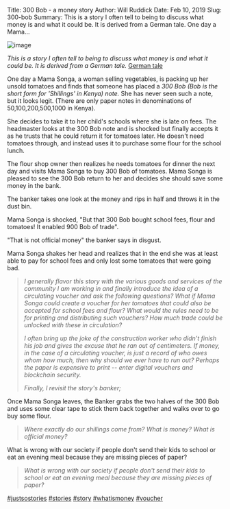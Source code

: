 Title: 300 Bob - a money story
Author: Will Ruddick
Date: Feb 10, 2019
Slug: 300-bob
Summary: This is a story I often tell to being to discuss what money is and what it could be. It is derived from a German tale. One day a Mama...

![image](/images/blog/300-bob1.webp)

_This is a story I often tell to being to discuss what money is and what
it could be. It is derived from a German tale._ [German
tale](http://www.denkmal-film.de/inwhatwetrust/)

One day a Mama Songa, a woman selling vegetables, is packing up her
unsold tomatoes and finds that someone has placed a _300 Bob (Bob is the
short form for 'Shillings' in Kenya) note._ She has never seen such a
note, but it looks legit. (There are only paper notes in denominations
of 50,100,200,500,1000 in Kenya).

She decides to take it to her child's schools where she is late on fees.
The headmaster looks at the 300 Bob note and is shocked but finally
accepts it as he trusts that he could return it for tomatoes later. He
doesn't need tomatoes through, and instead uses it to purchase some
flour for the school lunch.

The flour shop owner then realizes he needs tomatoes for dinner the next
day and visits Mama Songa to buy 300 Bob of tomatoes. Mama Songa is
pleased to see the 300 Bob return to her and decides she should save
some money in the bank.

The banker takes one look at the money and rips in half and throws it in
the dust bin.

Mama Songa is shocked, "But that 300 Bob bought school fees, flour and
tomatoes! It enabled 900 Bob of trade".

"That is not official money" the banker says in disgust.

Mama Songa shakes her head and realizes that in the end she was at least
able to pay for school fees and only lost some tomatoes that were going
bad.

> _I generally flavor this story with the various goods and services of
> the community I am working in and finally introduce the idea of a
> circulating voucher and ask the following questions?_ _What if Mama
> Songa could create a voucher for her tomatoes that could also be
> accepted for school fees and flour? What would the rules need to be
> for printing and distributing such vouchers? How much trade could be
> unlocked with these in circulation?_
>
> _I often bring up the joke of the construction worker who didn't
> finish his job and gives the excuse that he ran out of centimeters. If
> money, in the case of a circulating voucher, is just a record of who
> owes whom how much, then why should we ever have to run out? Perhaps
> the paper is expensive to print -- enter digital vouchers and
> blockchain security._
>
> _Finally, I revisit the story's banker;_

Once Mama Songa leaves, the Banker grabs the two halves of the 300 Bob
and uses some clear tape to stick them back together and walks over to
go buy some flour.

> _Where exactly do our shillings come from? What is money? What is
> official money?_

What is wrong with our society if people don't send their kids to
school or eat an evening meal because they are missing pieces of paper?

> _What is wrong with our society if people don't send their kids to
> school or eat an evening meal because they are missing pieces of
> paper?_

[#justsostories](https://www.grassrootseconomics.org/blog/hashtags/justsostories)
[#stories](https://www.grassrootseconomics.org/blog/hashtags/stories)
[#story](https://www.grassrootseconomics.org/blog/hashtags/story)
[#whatismoney](https://www.grassrootseconomics.org/blog/hashtags/whatismoney)
[#voucher](https://www.grassrootseconomics.org/blog/hashtags/voucher)

